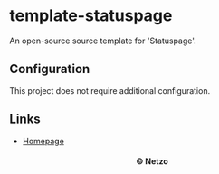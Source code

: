# template-statuspage

An open-source source template for 'Statuspage'.

## Configuration

This project does not require additional configuration.

## Links

- [Homepage](https://app.netzo.io/templates/template-statuspage)

<div align="center">
  <h4>© Netzo</h4>
</div>
